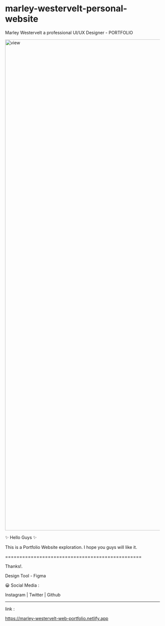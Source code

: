 # marley-westervelt-personal-website
Marley Westervelt a professional UI/UX Designer - PORTFOLIO

<img width="1600" alt="view" src="https://user-images.githubusercontent.com/73063960/209516314-21316c7d-13ad-49ab-a636-0893035ae0b0.png">


✨ Hello Guys ✨

This is a Portfolio Website exploration. I hope you guys will like it.

================================================

Thanks!.

Design Tool - Figma

😀 Social Media :

Instagram | Twitter | Github

-- -- -- -- -- -- -- -- -- -- -- -- -- -- -- -- -- -- -- -- -- -- -- -- -- -- -- -- --

link :

https://marley-westervelt-web-portfolio.netlify.app

